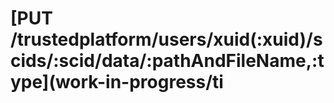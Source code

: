 # \[PUT /trustedplatform/users/xuid\(:xuid\)/scids/:scid/data/:pathAndFileName,:type\]\(work-in-progress/ti

